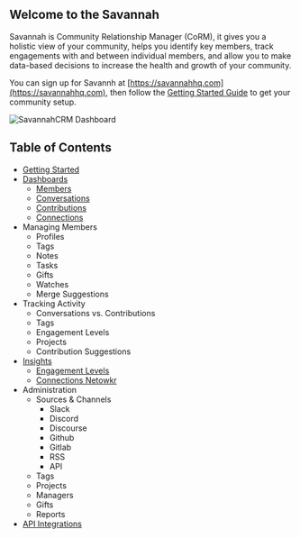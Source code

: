 ## Welcome to the Savannah

Savannah is Community Relationship Manager (CoRM), it gives you a holistic view of your community, helps you identify key members, track engagements with and between individual members, and allow you to make data-based decisions to increase the health and growth of your community.

You can sign up for Savannh at [https://savannahhq.com](https://savannahhq.com), then follow the [Getting Started Guide](./getting-started/) to get your community setup.

![SavannahCRM Dashboard](./Dashboard.png)

## Table of Contents

* [Getting Started](./getting-started/)
* [Dashboards](./pages/)
  * [Members](./pages/members/)
  * [Conversations](./pages/conversations/)
  * [Contributions](./pages/contributions/)
  * [Connections](./pages/connections/)
* Managing Members
  * Profiles
  * Tags
  * Notes
  * Tasks
  * Gifts
  * Watches
  * Merge Suggestions
* Tracking Activity
  * Conversations vs. Contributions
  * Tags
  * Engagement Levels
  * Projects
  * Contribution Suggestions
* [Insights](./insights/)
  * [Engagement Levels](./insights/engagement/)
  * [Connections Netowkr](./insights/connections/)
* Administration
  * Sources & Channels
    * Slack
    * Discord
    * Discourse
    * Github
    * Gitlab
    * RSS
    * API
  * Tags
  * Projects
  * Managers
  * Gifts
  * Reports
* [API Integrations](./api/)
